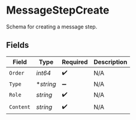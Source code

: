 # MessageStepCreate

Schema for creating a message step.


## Fields

| Field              | Type               | Required           | Description        |
| ------------------ | ------------------ | ------------------ | ------------------ |
| `Order`            | *int64*            | :heavy_check_mark: | N/A                |
| `Type`             | **string*          | :heavy_minus_sign: | N/A                |
| `Role`             | *string*           | :heavy_check_mark: | N/A                |
| `Content`          | *string*           | :heavy_check_mark: | N/A                |